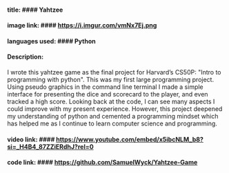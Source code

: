 #### title: #### Yahtzee
#### image link: #### https://i.imgur.com/vmNx7Ej.png
#### languages used: #### Python
#### Description: ####
I wrote this yahtzee game as the final project for Harvard’s CS50P: "Intro to programming with python". This was my first large programming project. Using pseudo graphics in the command line terminal I made a simple interface for presenting the dice and scorecard to the player, and even tracked a high score. Looking back at the code, I can see many aspects I could improve with my present experience. However, this project deepened my understanding of python and cemented a programming mindset which has helped me as I continue to learn computer science and programming.
#### video link: #### https://www.youtube.com/embed/x5ibcNLM_b8?si=_H4B4_87ZZiERdhJ?rel=0
#### code link: #### https://github.com/SamuelWyck/Yahtzee-Game
